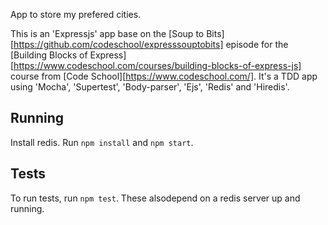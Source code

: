 App to store my prefered cities.

This is an 'Expressjs' app base on the [Soup to Bits][https://github.com/codeschool/expresssouptobits] episode for the [Building Blocks of Express][https://www.codeschool.com/courses/building-blocks-of-express-js] course from [Code School][https://www.codeschool.com/].
It's a TDD app using 'Mocha', 'Supertest', 'Body-parser', 'Ejs', 'Redis' and 'Hiredis'.

## Running

Install redis. Run `npm install` and `npm start`.

## Tests

To run tests, run `npm test`. These alsodepend on a redis server up and running.